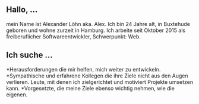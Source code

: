 ## Hallo, ...
mein Name ist Alexander Löhn aka. Alex. Ich bin 24 Jahre alt, in Buxtehude geboren und wohne zurzeit in Hamburg.
Ich arbeite seit Oktober 2015 als freiberuflicher Softwareentwickler, Schwerpunkt: Web.

## Ich suche ...
*Herausforderungen die mir helfen, mich weiter zu entwickeln.
*Sympathische und erfahrene Kollegen die ihre Ziele nicht aus den Augen verlieren. Leute, mit denen ich zielgerichtet und motiviert Projekte umsetzen kann.
*Vorgesetzte, die meine Ziele ebenso wichtig nehmen, wie die eigenen.
